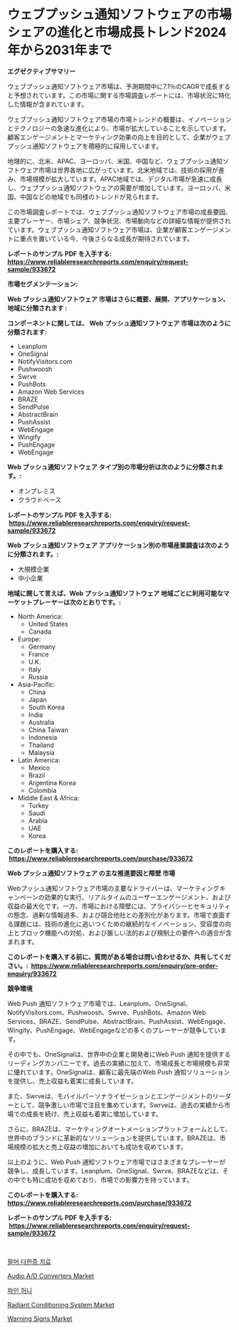<p><h1>ウェブプッシュ通知ソフトウェアの市場シェアの進化と市場成長トレンド2024年から2031年まで</h1></p><p><strong>エグゼクティブサマリー</strong></p>
<p><p>ウェブプッシュ通知ソフトウェア市場は、予測期間中に7.1％のCAGRで成長すると予想されています。この市場に関する市場調査レポートには、市場状況に特化した情報が含まれています。</p><p>ウェブプッシュ通知ソフトウェア市場の市場トレンドの概要は、イノベーションとテクノロジーの急速な進化により、市場が拡大していることを示しています。顧客エンゲージメントとマーケティング効果の向上を目的として、企業がウェブプッシュ通知ソフトウェアを積極的に採用しています。</p><p>地理的に、北米、APAC、ヨーロッパ、米国、中国など、ウェブプッシュ通知ソフトウェア市場は世界各地に広がっています。北米地域では、技術の採用が進み、市場規模が拡大しています。APAC地域では、デジタル市場が急速に成長し、ウェブプッシュ通知ソフトウェアの需要が増加しています。ヨーロッパ、米国、中国などの地域でも同様のトレンドが見られます。</p><p>この市場調査レポートでは、ウェブプッシュ通知ソフトウェア市場の成長要因、主要プレーヤー、市場シェア、競争状況、市場動向などの詳細な情報が提供されています。ウェブプッシュ通知ソフトウェア市場は、企業が顧客エンゲージメントに重点を置いている今、今後さらなる成長が期待されています。</p></p>
<p><strong>レポートのサンプル PDF を入手する: <a href="https://www.reliableresearchreports.com/enquiry/request-sample/933672">https://www.reliableresearchreports.com/enquiry/request-sample/933672</a></strong></p>
<p><strong>市場セグメンテーション:</strong></p>
<p><strong> Web プッシュ通知ソフトウェア 市場はさらに概要、展開、アプリケーション、地域に分類されます :</strong></p>
<p><strong>コンポーネントに関しては、 Web プッシュ通知ソフトウェア 市場は次のように分類されます: &nbsp;</strong></p>
<p><ul><li>Leanplum</li><li>OneSignal</li><li>NotifyVisitors.com</li><li>Pushwoosh</li><li>Swrve</li><li>PushBots</li><li>Amazon Web Services</li><li>BRAZE</li><li>SendPulse</li><li>AbstractBrain</li><li>PushAssist</li><li>WebEngage</li><li>Wingify</li><li>PushEngage</li><li>WebEngage</li></ul></p>
<p><strong> Web プッシュ通知ソフトウェア タイプ別の市場分析は次のように分類されます。:</strong></p>
<p><ul><li>オンプレミス</li><li>クラウドベース</li></ul></p>
<p><strong>レポートのサンプル PDF を入手する: &nbsp;<a href="https://www.reliableresearchreports.com/enquiry/request-sample/933672">https://www.reliableresearchreports.com/enquiry/request-sample/933672</a></strong></p>
<p><strong> Web プッシュ通知ソフトウェア アプリケーション別の市場産業調査は次のように分類されます。:</strong></p>
<p><ul><li>大規模企業</li><li>中小企業</li></ul></p>
<p><strong>地域に関して言えば、Web プッシュ通知ソフトウェア 地域ごとに利用可能なマーケットプレーヤーは次のとおりです。:</strong></p>
<p><ul>
    <li>
        North America:
        <ul>
            <li>United States</li>
            <li>Canada</li>
        </ul>
    </li>
    <li>
        Europe:
        <ul>
            <li>Germany</li>
            <li>France</li>
            <li>U.K.</li>
            <li>Italy</li>
            <li>Russia</li>
        </ul>
    </li>
    <li>
        Asia-Pacific:
        <ul>
            <li>China</li>
            <li>Japan</li>
            <li>South Korea</li>
            <li>India</li>
            <li>Australia</li>
            <li>China Taiwan</li>
            <li>Indonesia</li>
            <li>Thailand</li>
            <li>Malaysia</li>
        </ul>
    </li>
    <li>
        Latin America:
        <ul>
            <li>Mexico</li>
            <li>Brazil</li>
            <li>Argentina Korea</li>
            <li>Colombia</li>
        </ul>
    </li>
    <li>
        Middle East & Africa:
        <ul>
            <li>Turkey</li>
            <li>Saudi</li>
            <li>Arabia</li>
            <li>UAE</li>
            <li>Korea</li>
        </ul>
    </li>
    </ul></p>
<p><strong>このレポートを購入する: &nbsp;<a href="https://www.reliableresearchreports.com/purchase/933672">https://www.reliableresearchreports.com/purchase/933672</a></strong></p>
<p><strong>Web プッシュ通知ソフトウェア の主な推進要因と障壁 市場</strong></p>
<p><p>Webプッシュ通知ソフトウェア市場の主要なドライバーは、マーケティングキャンペーンの効果的な実行、リアルタイムのユーザーエンゲージメント、および収益の最大化です。一方、市場における障壁には、プライバシーとセキュリティの懸念、過剰な情報過多、および競合他社との差別化があります。市場で直面する課題には、技術の進化に追いつくための継続的なイノベーション、受容度の向上とブロック機能への対処、および厳しい法的および規制上の要件への適合が含まれます。</p></p>
<p><strong>このレポートを購入する前に、質問がある場合は問い合わせるか、共有してください。:&nbsp; <a href="https://www.reliableresearchreports.com/enquiry/pre-order-enquiry/933672">https://www.reliableresearchreports.com/enquiry/pre-order-enquiry/933672</a></strong></p>
<p><strong>競争環境</strong></p>
<p><p>Web Push 通知ソフトウェア市場では、Leanplum、OneSignal、NotifyVisitors.com、Pushwoosh、Swrve、PushBots、Amazon Web Services、BRAZE、SendPulse、AbstractBrain、PushAssist、WebEngage、Wingify、PushEngage、WebEngageなどの多くのプレーヤーが競争しています。</p><p>その中でも、OneSignalは、世界中の企業と開発者にWeb Push 通知を提供するリーディングカンパニーです。過去の実績に加えて、市場成長と市場規模も非常に優れています。OneSignalは、顧客に最先端のWeb Push 通知ソリューションを提供し、売上収益も着実に成長しています。</p><p>また、Swrveは、モバイルパーソナライゼーションとエンゲージメントのリーダーとして、競争激しい市場で注目を集めています。Swrveは、過去の実績から市場での成長を続け、売上収益も着実に増加しています。</p><p>さらに、BRAZEは、マーケティングオートメーションプラットフォームとして、世界中のブランドに革新的なソリューションを提供しています。BRAZEは、市場規模の拡大と売上収益の増加においても成功を収めています。</p><p>以上のように、Web Push 通知ソフトウェア市場ではさまざまなプレーヤーが競争し、成長しています。Leanplum、OneSignal、Swrve、BRAZEなどは、その中でも特に成功を収めており、市場での影響力を持っています。</p></p>
<p><strong>このレポートを購入する: &nbsp; <a href="https://www.reliableresearchreports.com/purchase/933672">https://www.reliableresearchreports.com/purchase/933672</a></strong></p>
<p><strong>レポートのサンプル PDF を入手する: &nbsp;<a href="https://www.reliableresearchreports.com/enquiry/request-sample/933672">https://www.reliableresearchreports.com/enquiry/request-sample/933672</a></strong><strong></strong></p>
<p>&nbsp;</p>
<p><p><a href="https://github.com/vdhdwjyp90142/Market-Research-Report-List-1/blob/main/5256991183991.md">팔머 다한증 치료</a></p><p><a href="https://issuu.com/reportprime-2/docs/audio-ad-converters-market-size-2030.pptx">Audio A/D Converters Market</a></p><p><a href="https://medium.com/@lionelmclaughlin9078/%EC%86%8C%EB%82%98%EB%AC%B4-%EA%BF%80-%EC%8B%9C%EC%9E%A5-%EB%B3%B4%EA%B3%A0%EC%84%9C%EB%8A%94-%EC%9D%B4-%EC%8B%9C%EC%9E%A5%EC%9D%98-%EC%B5%9C%EC%8B%A0-%ED%8A%B8%EB%A0%8C%EB%93%9C%EC%99%80-%EC%84%B1%EC%9E%A5-%EA%B8%B0%ED%9A%8C%EB%A5%BC-%EB%B3%B4%EC%97%AC%EC%A4%8D%EB%8B%88%EB%8B%A4-57add74ee82a">파인 허니</a></p><p><a href="https://issuu.com/reportprime-2/docs/radiant-conditioning-system-market-size-2030.pptx">Radiant Conditioning System Market</a></p><p><a href="https://pretty-mail-caf.notion.site/Global-Warning-Signs-Market-Size-and-Market-Trends-Insights-and-Projections-from-2024-to-2031-6e80e3933a704ee4b6a05fa16499d917">Warning Signs Market</a></p></p>
